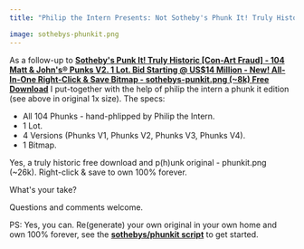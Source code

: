 ```yaml
---
title: "Philip the Intern Presents: Not Sotheby's Phunk It! Truly Historic Free Download - 104 Phunks. 1 Lot. 4 Versions (V1/V2/V3/V4). 1 Bitmap. Right-Click & Save To Own 100% Forever - phunkit.png (~26k)"

image: sothebys-phunkit.png
---
```


As a follow-up to [**Sotheby's Punk It! Truly Historic [Con-Art Fraud] - 104 Matt & John's® Punks V2. 1 Lot. Bid Starting @ US$14 Million - New! All-In-One Right-Click & Save Bitmap - sothebys-punkit.png (~8k) Free Download**](2022-02-22-sothebys-punk-it-free-download.md) I put-together with the help of philip the intern a phunk it edition (see above in original 1x size). The specs:

- All 104 Phunks - hand-phlipped by Philip the Intern.
- 1 Lot.
- 4 Versions (Phunks V1, Phunks V2, Phunks V3, Phunks V4).
- 1 Bitmap.

<!-- more -->

Yes, a truly historic free download and p(h)unk original - phunkit.png (~26k).
Right-click & save to own 100% forever.

What's your take?

Questions and comments welcome.

PS: Yes, you can. Re(generate) your own original in your own home and own 100% forever, see the [**sothebys/phunkit script**](https://github.com/cryptopunksnotdead/cryptopunks/blob/master/sothebys/phunkit.rb) to get started.